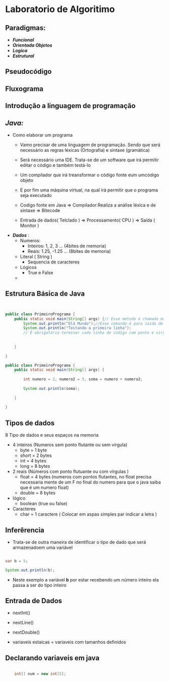 # Laboratorio de Algoritimo

## Paradigmas:
- ***Funcional*** 
- ***Orientada Objetos***
- ***Logica***
- ***Estrutural***

## Pseudocódigo

## Fluxograma

## Introdução a linguagem de programação

## ***Java:***

- Como elaborar um programa
    - Vamo precisar de uma linguagem de programação. Sendo que será necessário as regras léxicas (Ortografia) e sintaxe (gramática)
    - Será necessário uma IDE. Trata-se de um software que irá permitir editar o código e também testá-lo
    -  Um compilador que irá treansformar o código fonte eum umcódigo objeto
    - E por fim uma máquina virtual, na qual irá permitir que o programa seja executado

    - Codigo fonte em Java => Compilador:Realiza a análise léxica e de sintaxe => Bitecode

    - Entrada de dados( Telclado ) => Processamento( CPU ) => Saída ( Monitor )
- ***Dados*** :
    - Numeros: 
        - Inteiros: 1, 2, 3 ... (4bites de memoria)
        - Reais: 1.25, -1.25 ... (8bites de memoria)
    - Literal ( String )
        - Sequencia de caracteres 
    - Lógicos
        - True e False
    - 
    
## Estrutura Básica de Java

```java


public class PrimeiroPrograma {
    public static void main(String[] args) {// Esse metodo é chamado main ( principal ) e será o ponto inicial de execução de programa
        System.out.println("Olá Mundo");//Esse comando é para saida de dados
        System.out.println("Testando a primeira linha");
        // É obrigatório terminar cada linha de código com ponto e virgula
        
        
    }
        
}

public class PrimeiroPrograma {
    public static void main(String[] args) {
 
        int numero = 2, numero2 = 3, soma = numero + numero2;
        
        System.out.println(soma);
        
    }
        
}

```

## Tipos de dados 

8 Tipo de dados e seus espaços na memoria 
- 4 inteiros (Numeros sem ponto flutante ou sem vírgula)
    - byte = 1 byte
    - short = 2 bytes
    - int = 4 bytes 
    - long = 8 bytes
- 2 reais (Números com ponto flutuante ou com vírgulas )
    - float = 4 bytes (numeros com pontos flutantes, no float precisa necessaria mente de um F no final do numero para que o java saiba que é um numero float)
    - double = 8 bytes 
- lógico
    - boolean (true ou false)
- Caracteres 
    - char = 1 caractere ( Colocar em aspas simples par indicar a letra )

## Inferêrencia

- Trata-se de outra maneira de identificar o tipo de dado que será armazenadoem uma variável 

```java

var b = 5;

System.out.println(b);


```
- Neste exemplo a variável **b** por estar recebendo um número inteiro ela passa a ser do tipo inteiro 

## Entrada de Dados

- nextInt()
- nextLine()
- nextDouble()


- variaveis estaicas = variaveis com tamanhos definidos 

## Declarando variaveis em java

```java

    int[] num = new int[5];

```